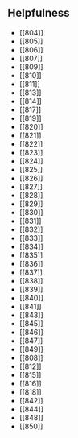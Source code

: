 ## Helpfulness
- [[804]]
- [[805]]
- [[806]]
- [[807]]
- [[809]]
- [[810]]
- [[811]]
- [[813]]
- [[814]]
- [[817]]
- [[819]]
- [[820]]
- [[821]]
- [[822]]
- [[823]]
- [[824]]
- [[825]]
- [[826]]
- [[827]]
- [[828]]
- [[829]]
- [[830]]
- [[831]]
- [[832]]
- [[833]]
- [[834]]
- [[835]]
- [[836]]
- [[837]]
- [[838]]
- [[839]]
- [[840]]
- [[841]]
- [[843]]
- [[845]]
- [[846]]
- [[847]]
- [[849]]
- [[808]]
- [[812]]
- [[815]]
- [[816]]
- [[818]]
- [[842]]
- [[844]]
- [[848]]
- [[850]]
